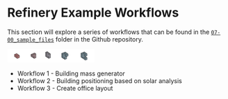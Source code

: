 # Refinery Example Workflows

This section will explore a series of workflows that can be found in the [`07-00_sample_files`](https://github.com/DynamoDS/RefineryPrimer/tree/master/07-workflows/07-00_sample_files) folder in the Github repository.

<img src="../.gitbook/assets/sample/sample.png" style="width:200px;"/>

* Workflow 1 - Building mass generator
* Workflow 2 - Building positioning based on solar analysis
* Workflow 3 - Create office layout
